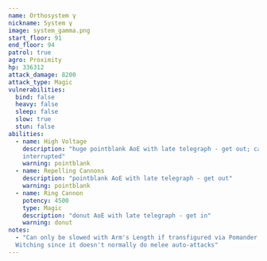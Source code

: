```yaml
---
name: Orthosystem γ
nickname: System γ
image: system_gamma.png
start_floor: 91
end_floor: 94
patrol: true
agro: Proximity
hp: 336312
attack_damage: 8200
attack_type: Magic
vulnerabilities:
  bind: false
  heavy: false
  sleep: false
  slow: true
  stun: false
abilities:
  - name: High Voltage
    description: "huge pointblank AoE with late telegraph - get out; can be
    interrupted"
    warning: pointblank
  - name: Repelling Cannons
    description: "pointblank AoE with late telegraph - get out"
    warning: pointblank
  - name: Ring Cannon
    potency: 4500
    type: Magic
    description: "donut AoE with late telegraph - get in"
    warning: donut
notes:
  - "Can only be slowed with Arm's Length if transfigured via Pomander of
  Witching since it doesn't normally do melee auto-attacks"
---
```

